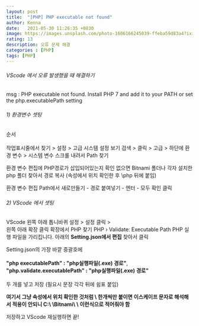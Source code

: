 ```yaml
---
layout: post
title:  "[PHP] PHP executable not found"
author: Kenna
date:   2021-05-30 11:26:35 +0830
image: https://images.unsplash.com/photo-1606166245039-ffeba59d83a4?ixid=MnwxMjA3fDB8MHxwaG90by1wYWdlfHx8fGVufDB8fHx8&ixlib=rb-1.2.1&auto=format&fit=crop&w=1284&q=80
rating: 13
description: 오류 문제 해결
categories : [PHP]
tags: [PHP]
---
```


###### VScode 에서 오류 발생했을 때 해결하기

msg : PHP executable not found. Install PHP 7 and add it to your PATH or set the php.executablePath setting

###### 1) 환경변수 셋팅

순서<br><br>
작업표시줄에서 찾기 > 설정 > 고급 시스템 설정 보기 검색 > 클릭 > 고급 > 하단에 환경 변수 > 시스템 변수 스크롤 내려서 Path 찾기

환경 변수 편집에 PHP경로가 삽입되어있는지 확인
없으면 Bitnami 폴더나 각자 설치한 php 폴더 찾아서 경로 복사
(속성에서 위치 확인한 후 \php 뒤에 붙임)

환경 변수 편집 Path에서 새로만들기 - 경로 붙여넣기 - 엔터 - 모두 확인 클릭

###### 2) VScode 에서 셋팅

VScode 왼쪽 아래 톱니바퀴 설정 > 설정 클릭 ><br>
왼쪽 아래 확장 클릭
확장에서 PHP 찾기
PHP › Validate: Executable Path PHP 실행 파일을 가리킵니다. 아래의 
**Setting.json에서 편집** 찾아서 클릭

Setting.json의 가장 바깥 중괄호에<br><br>
**"php executablePath" : "php실행파일(.exe) 경로"**,<br>
**"php.validate.executablePath" : "php실행파일(.exe) 경로"**<br><br>
두 개를 넣고 저장 (필요시 문장 각각 뒤에 쉼표 붙임)

**여기서 그냥 속성에서 위치 확인한 것처럼 \ 한개씩만 붙이면 이스케이프 문자로 해석해서 적용이 안되니 C:\ \Bitnami\ \ 이런식으로 적어줘야 함**

저장하고 
VScode 재실행하면 끝!